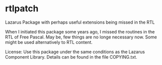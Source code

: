 # rtlpatch
Lazarus Package with perhaps useful extensions being missed in the RTL

When I initiated this package some years ago, I missed the routines in the RTL of Free Pascal. May be, few things are no longe necessary now. Some might be used alternatively to RTL content.

License: Use this package under the same conditions as the Lazarus Component Library. Details can be found in the file COPYING.txt.
